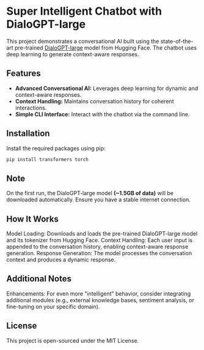 # Super Intelligent Chatbot with DialoGPT-large

This project demonstrates a conversational AI built using the state-of-the-art pre-trained [DialoGPT-large](https://huggingface.co/microsoft/DialoGPT-large) model from Hugging Face. The chatbot uses deep learning to generate context-aware responses.

## Features

- **Advanced Conversational AI:** Leverages deep learning for dynamic and context-aware responses.
- **Context Handling:** Maintains conversation history for coherent interactions.
- **Simple CLI Interface:** Interact with the chatbot via the command line.

## Installation

Install the required packages using pip:

```bash
pip install transformers torch
```

## Note
On the first run, the DialoGPT-large model **(~1.5GB of data)** will be downloaded automatically. Ensure you have a stable internet connection.

## How It Works
Model Loading: Downloads and loads the pre-trained DialoGPT-large model and its tokenizer from Hugging Face.
Context Handling: Each user input is appended to the conversation history, enabling context-aware response generation.
Response Generation: The model processes the conversation context and produces a dynamic response.

## Additional Notes
Enhancements: For even more "intelligent" behavior, consider integrating additional modules (e.g., external knowledge bases, sentiment analysis, or fine-tuning on your specific domain).

## License
This project is open-sourced under the MIT License.
